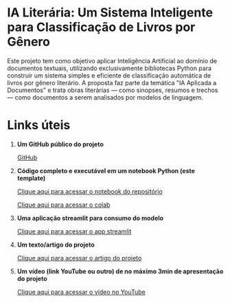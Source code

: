 # IA Literária: Um Sistema Inteligente para Classificação de Livros por Gênero

Este projeto tem como objetivo aplicar Inteligência Artificial ao domínio de documentos textuais, utilizando exclusivamente bibliotecas Python para construir um sistema simples e eficiente de classificação automática de livros por gênero literário. A proposta faz parte da temática "IA Aplicada a Documentos" e trata obras literárias — como sinopses, resumos e trechos — como documentos a serem analisados por modelos de linguagem.

# Links úteis

1. **Um GitHub público do projeto**

    [GitHub](https://github.com/gabisbraz/classificacao-literaria/tree/main)

2. **Código completo e executável em um notebook Python (este template)**

    [Clique aqui para acessar o notebook do repositório](https://github.com/gabisbraz/classificacao-literaria/blob/main/app/model/notebook_modelo.ipynb)

    [Clique aqui para acessar o colab](https://colab.research.google.com/drive/1JyRrAOc6DOOEfPw5l9ubVPZmleVt5nqN?usp=sharing)

3. **Uma aplicação streamlit para consumo do modelo**

    [Clique aqui para acessar o app streamlit](https://classificacao-literaria-gmg.streamlit.app/)

4. **Um texto/artigo do projeto**

    [Clique aqui para acessar o artigo do projeto](https://github.com/gabisbraz/classificacao-literaria/blob/main/artigo.md)

5. **Um vídeo (link YouTube ou outro) de no máximo 3min de apresentação do projeto**

    [Clique aqui para acessar o vídeo no YouTube](https://youtu.be/CFqtx-kCnWI)